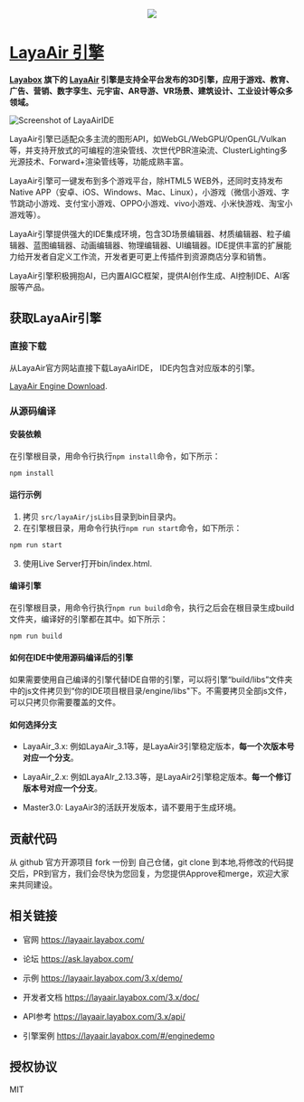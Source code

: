 <p align="center">
    <a href="https://layaair.layabox.com">
        <img src="https://github.com/layabox/LayaAir/assets/38777031/5519a795-c050-4612-8ee0-0907a946260b"
    </a>
</p>

# LayaAir 引擎

**[Layabox](https://www.layabox.com/) 旗下的 [LayaAir](https://layaair.layabox.com/) 引擎是支持全平台发布的3D引擎，应用于游戏、教育、广告、营销、数字孪生、元宇宙、AR导游、VR场景、建筑设计、工业设计等众多领域。**

![Screenshot of LayaAirIDE](https://github.com/layabox/LayaAir/assets/38777031/f520c762-98e4-41f0-8145-df6a6cb422d6)

LayaAir引擎已适配众多主流的图形API，如WebGL/WebGPU/OpenGL/Vulkan等，并支持开放式的可编程的渲染管线、次世代PBR渲染流、ClusterLighting多光源技术、Forward+渲染管线等，功能成熟丰富。

LayaAir引擎可一键发布到多个游戏平台，除HTML5 WEB外，还同时支持发布Native APP（安卓、iOS、Windows、Mac、Linux），小游戏（微信小游戏、字节跳动小游戏、支付宝小游戏、OPPO小游戏、vivo小游戏、小米快游戏、淘宝小游戏等）。

LayaAir引擎提供强大的IDE集成环境，包含3D场景编辑器、材质编辑器、粒子编辑器、蓝图编辑器、动画编辑器、物理编辑器、UI编辑器。IDE提供丰富的扩展能力给开发者自定义工作流，开发者更可更上传插件到资源商店分享和销售。

LayaAir引擎积极拥抱AI，已内置AIGC框架，提供AI创作生成、AI控制IDE、AI客服等产品。

## 获取LayaAir引擎

### 直接下载

从LayaAir官方网站直接下载LayaAirIDE， IDE内包含对应版本的引擎。

[LayaAir Engine Download](https://layaair.layabox.com/#/engineDownload).

### 从源码编译

#### 安装依赖

在引擎根目录，用命令行执行`npm install`命令，如下所示：

```bash
npm install
```

#### 运行示例

1. 拷贝 `src/layaAir/jsLibs`目录到bin目录内。
2. 在引擎根目录，用命令行执行`npm run start`命令，如下所示：

```bash
npm run start
```
3. 使用Live Server打开bin/index.html.

#### 编译引擎

在引擎根目录，用命令行执行`npm run build`命令，执行之后会在根目录生成build文件夹，编译好的引擎都在其中。如下所示：

```bash
npm run build
```

#### 如何在IDE中使用源码编译后的引擎

如果需要使用自己编译的引擎代替IDE自带的引擎，可以将引擎“build/libs”文件夹中的js文件拷贝到“你的IDE项目根目录/engine/libs"下。不需要拷贝全部js文件，可以只拷贝你需要覆盖的文件。

#### 如何选择分支

- LayaAir_3.x:  例如LayaAir_3.1等，是LayaAir3引擎稳定版本，**每一个次版本号对应一个分支**。

- LayaAir_2.x:  例如LayaAIr_2.13.3等，是LayaAir2引擎稳定版本。**每一个修订版本号对应一个分支**。

- Master3.0:  LayaAir3的活跃开发版本，请不要用于生成环境。

## 贡献代码

从 github 官方开源项目 fork 一份到 自己仓储，git clone 到本地,将修改的代码提交后，PR到官方，我们会尽快为您回复，为您提供Approve和merge，欢迎大家来共同建设。

## 相关链接

- 官网 https://layaair.layabox.com/

- 论坛 https://ask.layabox.com/

- 示例 https://layaair.layabox.com/3.x/demo/

- 开发者文档 https://layaair.layabox.com/3.x/doc/

- API参考 https://layaair.layabox.com/3.x/api/

- 引擎案例 https://layaair.layabox.com/#/enginedemo

## 授权协议

MIT

